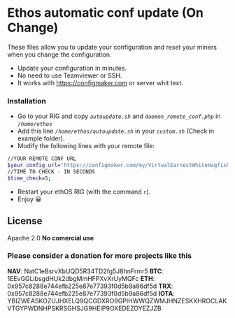 # Ethos automatic conf update (On Change)

These files allow you to update your configuration and reset your miners when you change the configuration.

  - Update your configuration in minutes.
  - No need to use Teamviewer or SSH.
  - It works with https://configmaker.com or server whit text.

### Installation
- Go to your RIG and copy *```autoupdate.sh```* and *```daemon_remote_conf.php```* in *```/home/ethos```*
- Add this line *```/home/ethos/autoupdate.sh```* in your *```custom.sh```* (Check in example folder).
- Modify the following lines with your remote file:
 ```sh
//YOUR REMOTE CONF URL
$your_config_url="https://configmaker.com/my/VirtualEarnestWhiteHagfish.txt";
//TIME TO CHECK - IN SECONDS
$time_check=5;
```
- Restart your ethOS RIG (with the command ```r```).
- Enjoy 😀


License
----

Apache 2.0
**No comercial use**

### Please consider a donation for more projects like this

**NAV**: NatC1eBsrvXbUQD5R34TD2fg5J8hnFrmr5
**BTC**: 1EEvGGLibsgdHUk2dbgMmHFPXvXrUyMQFc
**ETH**: 0x957c8288e744efb225e87e77393f0d5b9a86df5d
**TRX**: 0x957c8288e744efb225e87e77393f0d5b9a86df5d
**IOTA**: YBIZWEASKOZUJHXELQ9QCGDXRO9GPIHWWQZWMJHNZESKXHROCLAKVTGYPWDNHPSKRSGHSJG9HEIP9OXEDEZOYEZJZB
